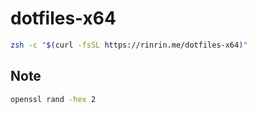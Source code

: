 # dotfiles-x64

```zsh
zsh -c "$(curl -fsSL https://rinrin.me/dotfiles-x64)"
```

## Note

```zsh
openssl rand -hex 2
```
